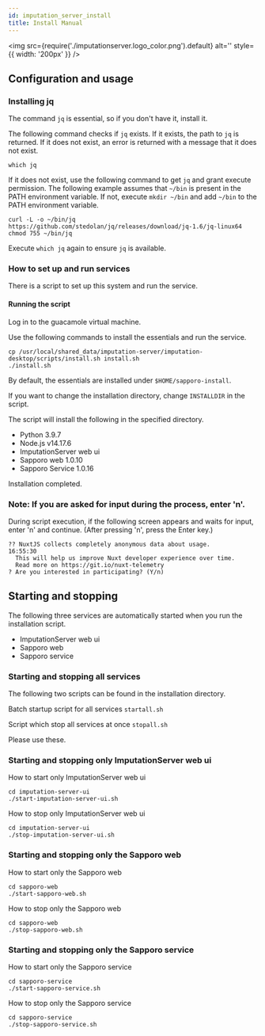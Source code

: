```yaml
---
id: imputation_server_install
title: Install Manual
---
```


<img
  src={require('./imputationserver.logo_color.png').default}
  alt=''
  style={{ width: '200px' }}
/>

## Configuration and usage

### Installing jq

The command `jq` is essential, so if you don't have it, install it.

The following command checks if `jq` exists. If it exists, the path to `jq` is returned. If it does not exist, an error is returned with a message that it does not exist.

```
which jq
```

If it does not exist, use the following command to get `jq` and grant execute permission.
The following example assumes that `~/bin` is present in the PATH environment variable. If not, execute `mkdir ~/bin` and add `~/bin` to the PATH environment variable.


```
curl -L -o ~/bin/jq https://github.com/stedolan/jq/releases/download/jq-1.6/jq-linux64
chmod 755 ~/bin/jq
```

Execute `which jq` again to ensure `jq` is available.

### How to set up and run services

There is a script to set up this system and run the service.

#### Running the script

Log in to the guacamole virtual machine.

Use the following commands to install the essentials and run the service.

```
cp /usr/local/shared_data/imputation-server/imputation-desktop/scripts/install.sh install.sh
./install.sh
```

By default, the essentials are installed under `$HOME/sapporo-install`.

If you want to change the installation directory, change `INSTALLDIR` in the script.

The script will install the following in the specified directory.

- Python 3.9.7
- Node.js v14.17.6
- ImputationServer web ui
- Sapporo web 1.0.10
- Sapporo Service 1.0.16

Installation completed.


### Note: If you are asked for input during the process, enter 'n'.

During script execution, if the following screen appears and waits for input, enter 'n' and continue. (After pressing 'n', press the Enter key.)

```
?? NuxtJS collects completely anonymous data about usage.                                                                                                                                                                            16:55:30
  This will help us improve Nuxt developer experience over time.
  Read more on https://git.io/nuxt-telemetry
? Are you interested in participating? (Y/n)
```


## Starting and stopping

The following three services are automatically started when you run the installation script. 

- ImputationServer web ui
- Sapporo web
- Sapporo service


### Starting and stopping all services

The following two scripts can be found in the installation directory.

Batch startup script for all services
`startall.sh `

Script which stop all services at once 
`stopall.sh `

Please use these.


### Starting and stopping only ImputationServer web ui

How to start only ImputationServer web ui

```
cd imputation-server-ui
./start-imputation-server-ui.sh
```

How to stop only ImputationServer web ui

```
cd imputation-server-ui
./stop-imputation-server-ui.sh
```

### Starting and stopping only the Sapporo web

How to start only the Sapporo web

```
cd sapporo-web
./start-sapporo-web.sh
```

How to stop only the Sapporo web 

```
cd sapporo-web
./stop-sapporo-web.sh
```


### Starting and stopping only the Sapporo service

How to start only the Sapporo service 

```
cd sapporo-service
./start-sapporo-service.sh
```

How to stop only the Sapporo service

```
cd sapporo-service
./stop-sapporo-service.sh
```

